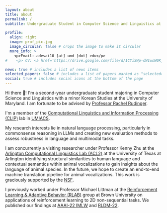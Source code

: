 ```yaml
---
layout: about
title: about
permalink: /
subtitle: Undergraduate Student in Computer Science and Linguistics at  <a href='https://umd.edu/'>University of Maryland, College Park</a>. 

profile:
  align: right
  image: prof_pic.jpg
  image_circular: false # crops the image to make it circular
  more_info: >
    <p>Email: adesai10 [at] umd [dot] edu</p>
#    <p> CV: <a href='https://drive.google.com/file/d/1CYiSWp-dWIwoW0K_fStZRz9h9GKU49-a/view?usp=sharing'>Click Here</a>

news: true # includes a list of news items
selected_papers: false # includes a list of papers marked as "selected={true}"
social: true # includes social icons at the bottom of the page
---
```


Hi there 👋! I'm a second-year undergraduate student majoring in Computer Science and Linguistics with a minor Korean Studies at the University of Maryland. I am fortunate to be advised by [Professor Rachel Rudinger](https://rudinger.github.io/). 

I'm a member of the [Computational Linguistics and Information Processing (CLIP)](https://wiki.umiacs.umd.edu/clip/index.php/Main_Page) lab in [UMIACS](https://www.umiacs.umd.edu/).

My research interests lie in natural language processing, particularly in commonsense reasoning in LLMs and creating new evaluation methods to assess robustness in language and multimodal tasks.

I am concurrently a visiting researcher under Professor Kenny Zhu at the [Arlington Computational Linguistics Lab (ACL2)](https://acllab.uta.edu/) at the University of Texas at Arlington identifying structural similarities to human language and contextual semantics within animal vocalizations to gain insights about the language of animal species. In the future, we hope to create an end-to-end machine translation pipeline for animal vocalizations. This work is graciously supported by the [NSF](https://www.nsf.gov/crssprgm/reu/). 

I previously worked under Professor Michael Littman at the [Reinforcement Learning & Adaptive Behavior (RLAB)](http://bigai.cs.brown.edu/) group at Brown University on applications of reinforcement learning to 2D non-sequential tasks. We published our findings at [AAAI-22 IMLW](https://sites.google.com/view/aaai22-imlw) and [RLDM-22](https://rldm.org/).